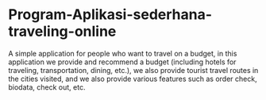 # Program-Aplikasi-sederhana-traveling-online
A simple application for people who want to travel on a budget, in this application we provide and recommend a budget (including hotels for traveling, transportation, dining, etc.), we also provide tourist travel routes in the cities visited, and we also provide various features such as order check, biodata, check out, etc.
